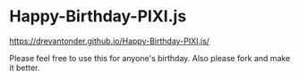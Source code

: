 # Happy-Birthday-PIXI.js

https://drevantonder.github.io/Happy-Birthday-PIXI.js/

Please feel free to use this for anyone's birthday. Also please fork and make it better.
